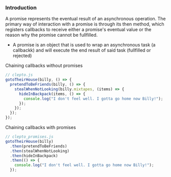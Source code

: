 ### Introduction

A promise represents the eventual result of an asynchronous operation. The primary way of interaction with a promise is through its then method, which registers callbacks to receive either a promise's eventual value or the reason why the promise cannot be fullfilled.

* A promise is an object that is used to wrap an asynchronous task (a callbackk) and will execute the end result of said task (fullfilled or rejected)

Chaining callbacks without promises

```js
// clepto.js
gotoTheirHouse(billy, () => {
  pretendToBeFriends(billy, () => {
    stealWhenNotLooking(billy.mixtapes, (items) => {
      hideInBackpack(items, () => {
        console.log("I don't feel well. I gotta go home now Billy!");
      });
    });
  });
});
```

Chaining callbacks with promises

```js
// clepto_promises.js
gotoTheirHouse(billy)
  .then(pretendToBeFriends)
  .then(stealWhenNotLooking)
  .then(hideInBackpack)
  .then(() => {
    console.log("I don't feel well. I gotta go home now Billy!");
  });
```